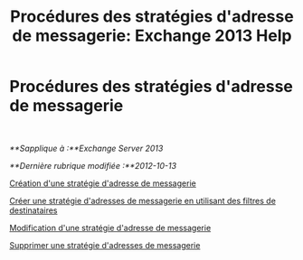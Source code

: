﻿---
title: "Procédures des stratégies d'adresse de messagerie: Exchange 2013 Help"
TOCTitle: Procédures des stratégies d'adresse de messagerie
ms:assetid: 7b49b51d-265e-4857-a283-4368e858f8a5
ms:mtpsurl: https://technet.microsoft.com/fr-fr/library/Aa998940(v=EXCHG.150)
ms:contentKeyID: 50478529
ms.date: 04/24/2018
mtps_version: v=EXCHG.150
ms.translationtype: HT
---

# Procédures des stratégies d'adresse de messagerie

 

_**Sapplique à :**Exchange Server 2013_

_**Dernière rubrique modifiée :**2012-10-13_

[Création d'une stratégie d'adresse de messagerie](create-an-email-address-policy-exchange-2013-help.md)

[Créer une stratégie d'adresses de messagerie en utilisant des filtres de destinataires](create-an-email-address-policy-by-using-recipient-filters-exchange-2013-help.md)

[Modification d'une stratégie d'adresse de messagerie](edit-an-email-address-policy-exchange-2013-help.md)

[Supprimer une stratégie d'adresses de messagerie](remove-an-email-address-policy-exchange-2013-help.md)

